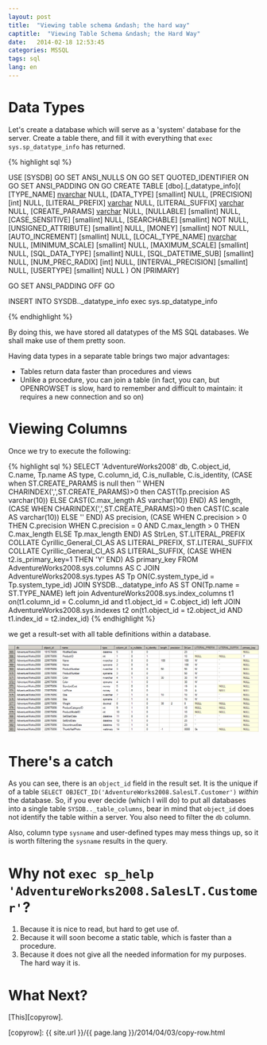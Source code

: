 ```yaml
---
layout: post
title:  "Viewing table schema &ndash; the hard way"
captitle:  "Viewing Table Schema &ndash; the Hard Way"
date:   2014-02-18 12:53:45
categories: MSSQL
tags: sql
lang: en
---
```


Data Types
=====================

Let's create a database which will serve as a 'system' database for the server. Create a table there, and fill it with everything that `exec sys.sp_datatype_info` has returned.

{% highlight sql %}

USE [SYSDB]
GO
SET ANSI_NULLS ON
GO
SET QUOTED_IDENTIFIER ON
GO
SET ANSI_PADDING ON
GO
CREATE TABLE [dbo].[_datatype_info](
	[TYPE_NAME] [nvarchar](128) NULL,
	[DATA_TYPE] [smallint] NULL,
	[PRECISION] [int] NULL,
	[LITERAL_PREFIX] [varchar](32) NULL,
	[LITERAL_SUFFIX] [varchar](32) NULL,
	[CREATE_PARAMS] [varchar](32) NULL,
	[NULLABLE] [smallint] NULL,
	[CASE_SENSITIVE] [smallint] NULL,
	[SEARCHABLE] [smallint] NOT NULL,
	[UNSIGNED_ATTRIBUTE] [smallint] NULL,
	[MONEY] [smallint] NOT NULL,
	[AUTO_INCREMENT] [smallint] NULL,
	[LOCAL_TYPE_NAME] [nvarchar](128) NULL,
	[MINIMUM_SCALE] [smallint] NULL,
	[MAXIMUM_SCALE] [smallint] NULL,
	[SQL_DATA_TYPE] [smallint] NULL,
	[SQL_DATETIME_SUB] [smallint] NULL,
	[NUM_PREC_RADIX] [int] NULL,
	[INTERVAL_PRECISION] [smallint] NULL,
	[USERTYPE] [smallint] NULL
) ON [PRIMARY]

GO
SET ANSI_PADDING OFF
GO

INSERT INTO SYSDB.._datatype_info
exec sys.sp_datatype_info

{% endhighlight %}

By doing this, we have stored all datatypes of the MS SQL databases. We shall make use of them pretty soon.

Having data types in a separate table brings two major advantages:

  * Tables return data faster than procedures and views
  * Unlike a procedure, you can join a table (in fact, you can, but OPENROWSET is slow, hard to remember and difficult to maintain: it requires a new connection and so on)


Viewing Columns
=====================

Once we try to execute the following:

{% highlight sql %}
SELECT 'AdventureWorks2008' db, C.object_id, C.name, Tp.name AS type, C.column_id, C.is_nullable, C.is_identity,
				(CASE when ST.CREATE_PARAMS is null then '' WHEN CHARINDEX(',',ST.CREATE_PARAMS)>0 then CAST(Tp.precision AS varchar(10)) ELSE CAST(C.max_length AS varchar(10)) END) AS length,
				(CASE WHEN CHARINDEX(',',ST.CREATE_PARAMS)>0 then CAST(C.scale AS varchar(10)) ELSE '' END) AS precision,
				(CASE WHEN C.precision > 0 THEN C.precision WHEN C.precision = 0 AND C.max_length > 0 THEN C.max_length ELSE Tp.max_length END) AS StrLen,
				ST.LITERAL_PREFIX COLLATE Cyrillic_General_CI_AS AS LITERAL_PREFIX, ST.LITERAL_SUFFIX COLLATE Cyrillic_General_CI_AS AS LITERAL_SUFFIX,
				(CASE WHEN t2.is_primary_key=1 THEN 'Y' END) AS primary_key
			FROM AdventureWorks2008.sys.columns AS C JOIN AdventureWorks2008.sys.types AS Tp ON(C.system_type_id = Tp.system_type_id)
					JOIN SYSDB.._datatype_info AS ST ON(Tp.name = ST.TYPE_NAME)
					left join AdventureWorks2008.sys.index_columns t1 on(t1.column_id = C.column_id and t1.object_id = C.object_id)
					left JOIN AdventureWorks2008.sys.indexes t2 on(t1.object_id = t2.object_id AND t1.index_id = t2.index_id)
{% endhighlight %}

we get a result-set with all table definitions within a database.

<center><img alt="View columns" src="/img/2014/view-column.png" style="cursor:pointer" onclick="window.open('/img/2014/view-column.png','_blank');return;"/></center>

There's a catch
=====================

As you can see, there is an `object_id` field in the result set. It is the unique if of a table `SELECT OBJECT_ID('AdventureWorks2008.SalesLT.Customer')` *within* the database. So, if you ever decide (which I will do) to put all databases into a single table `SYSDB.._table_columns`, bear in mind that `object_id` does not identify the table within a server. You also need to filter the `db` column.

Also, column type `sysname` and user-defined types may mess things up, so it is worth filtering the `sysname` results in the query.

Why not `exec sp_help 'AdventureWorks2008.SalesLT.Customer'`?
=============================================================

  1. Because it is nice to read, but hard to get use of.
  1. Because it will soon become a static table, which is faster than a procedure.
  1. Because it does not give all the needed information for my purposes. The hard way it is.

What Next?
=====================

[This][copyrow].

[copyrow]: {{ site.url }}/{{ page.lang }}/2014/04/03/copy-row.html

